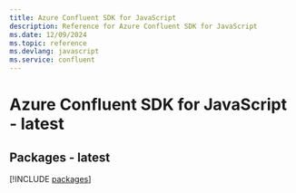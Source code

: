 ```yaml
---
title: Azure Confluent SDK for JavaScript
description: Reference for Azure Confluent SDK for JavaScript
ms.date: 12/09/2024
ms.topic: reference
ms.devlang: javascript
ms.service: confluent
---
```

# Azure Confluent SDK for JavaScript - latest
## Packages - latest
[!INCLUDE [packages](confluent-index.md)]